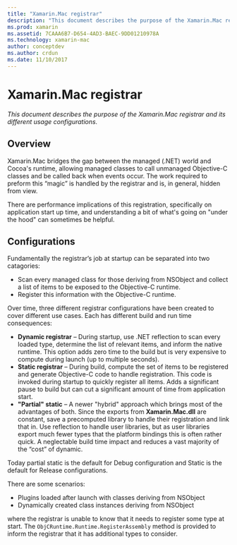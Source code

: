 ```yaml
---
title: "Xamarin.Mac registrar"
description: "This document describes the purpose of the Xamarin.Mac registrar and its dynamic, static, and partial static (hybrid) usage configurations."
ms.prod: xamarin
ms.assetid: 7CAAA6B7-D654-4AD3-BAEC-9DD01210978A
ms.technology: xamarin-mac
author: conceptdev
ms.author: crdun
ms.date: 11/10/2017
---
```


# Xamarin.Mac registrar

_This document describes the purpose of the Xamarin.Mac registrar and its different usage configurations._

## Overview

Xamarin.Mac bridges the gap between the managed (.NET) world and Cocoa's runtime, allowing managed classes to call unmanaged Objective-C classes and be called back when events occur. The work required to preform this “magic” is handled by the registrar and is, in general, hidden from view.

There are performance implications of this registration, specifically on application start up time, and understanding a bit of what's going on "under the hood" can sometimes be helpful.

## Configurations

Fundamentally the registrar’s job at startup can be separated into two catagories:

- Scan every managed class for those deriving from NSObject and collect a list of items to be exposed to the Objective-C runtime.
- Register this information with the Objective-C runtime.

Over time, three different registrar configurations have been created to cover different use cases. Each has different build and run time consequences:

- **Dynamic registrar** – During startup, use .NET reflection to scan every loaded type, determine the list of relevant items, and inform the native runtime. This option adds zero time to the build but is very expensive to compute during launch (up to multiple seconds).
- **Static registrar** – During build, compute the set of items to be registered and generate Objective-C code to handle registration. This code is invoked during startup to quickly register all items. Adds a significant pause to build but can cut a significant amount of time from application start.
- **"Partial" static** – A newer "hybrid" approach which brings most of the advantages of both. Since the exports from **Xamarin.Mac.dll** are constant, save a precomputed library to handle their registration and link that in. Use reflection to handle user libraries, but as user libraries export much fewer types that the platform bindings this is often rather quick. A neglectable build time impact and reduces a vast majority of the “cost” of dynamic.

Today partial static is the default for Debug configuration and Static is the default for Release configurations.

There are some scenarios:

- Plugins loaded after launch with classes deriving from NSObject
- Dynamically created class instances deriving from NSObject

where the registrar is unable to know that it needs to register some type at start. The `ObjCRuntime.Runtime.RegisterAssembly` method is provided to inform the registrar that it has additional types to consider.
